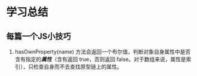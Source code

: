 # 学习总结




## 每篇一个JS小技巧
1. hasOwnProperty(name) 方法会返回一个布尔值，判断对象自身属性中是否含有指定的***属性***（含有返回 true，否则返回 false。对于数组来说，属性是索引），只检查自身而不去查找原型链上的属性。
